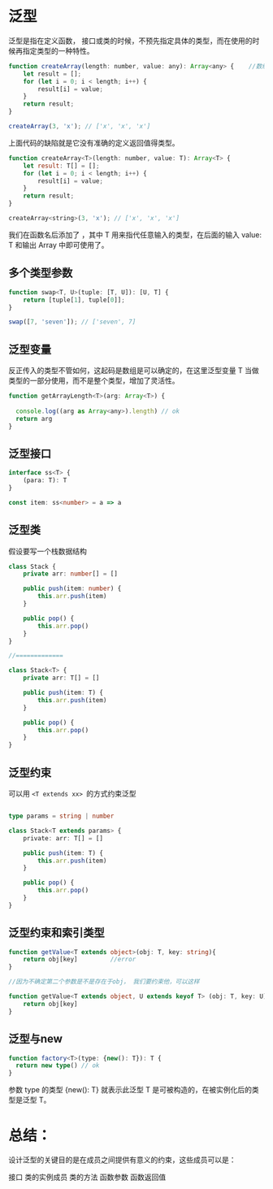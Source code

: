 # 泛型

泛型是指在定义函数， 接口或类的时候，不预先指定具体的类型，而在使用的时候再指定类型的一种特性。

```js
function createArray(length: number, value: any): Array<any> {    //数组泛型
    let result = [];
    for (let i = 0; i < length; i++) {
        result[i] = value;
    }
    return result;
}

createArray(3, 'x'); // ['x', 'x', 'x']
```

上面代码的缺陷就是它没有准确的定义返回值得类型。

```js
function createArray<T>(length: number, value: T): Array<T> {
    let result: T[] = [];
    for (let i = 0; i < length; i++) {
        result[i] = value;
    }
    return result;
}

createArray<string>(3, 'x'); // ['x', 'x', 'x']
```
我们在函数名后添加了 <T>，其中 T 用来指代任意输入的类型，在后面的输入 value: T 和输出 Array<T> 中即可使用了。

## 多个类型参数

```js
function swap<T, U>(tuple: [T, U]): [U, T] {
    return [tuple[1], tuple[0]];
}

swap([7, 'seven']); // ['seven', 7]
```

## 泛型变量

反正传入的类型不管如何，这起码是数组是可以确定的，在这里泛型变量 T 当做类型的一部分使用，而不是整个类型，增加了灵活性。

```js
function getArrayLength<T>(arg: Array<T>) {
  
  console.log((arg as Array<any>).length) // ok
  return arg
}
```

## 泛型接口

```ts
interface ss<T> {
    (para: T): T
}

const item: ss<number> = a => a
```

## 泛型类

假设要写一个栈数据结构

```ts
class Stack {
    private arr: number[] = []

    public push(item: number) {
        this.arr.push(item)
    }

    public pop() {
        this.arr.pop()
    }
}

//=============

class Stack<T> {
    private arr: T[] = []

    public push(item: T) {
        this.arr.push(item)
    }

    public pop() {
        this.arr.pop()
    }
}
```

## 泛型约束

可以用 `<T extends xx> `的方式约束泛型

```ts

type params = string | number

class Stack<T extends params> {
    private: arr: T[] = []

    public push(item: T) {
        this.arr.push(item)
    }

    public pop() {
        this.arr.pop()
    }
}
```

## 泛型约束和索引类型

```ts
function getValue<T extends object>(obj: T, key: string){
    return obj[key]         //error
}

//因为不确定第二个参数是不是存在于obj， 我们要约束他，可以这样

function getValue<T extends object, U extends keyof T> (obj: T, key: U){
    return obj[key]
}
```

## 泛型与new

```ts
function factory<T>(type: {new(): T}): T {
  return new type() // ok
}
```

参数 type 的类型 {new(): T} 就表示此泛型 T 是可被构造的，在被实例化后的类型是泛型 T。

# 总结：

设计泛型的关键目的是在成员之间提供有意义的约束，这些成员可以是：

接口
类的实例成员
类的方法
函数参数
函数返回值